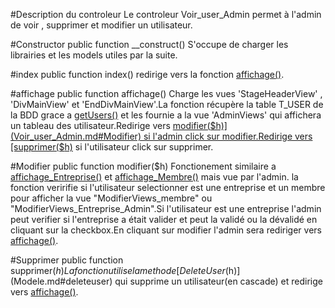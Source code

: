 #Description du controleur
Le controleur Voir_user_Admin permet à l'admin de voir , supprimer et modifier un utilisateur.


#Constructor
	public function __construct()
S'occupe de charger les librairies et les models utiles par la suite.

#index
		public function index()	
redirige vers la fonction [affichage()](Voir_user_Admin.md#affichage).

#affichage
		public function affichage()	
Charge les vues 'StageHeaderView' , 'DivMainView' et 'EndDivMainView'.La fonction récupère la table T_USER de la BDD grace a [getUsers()](Modele.md#getuser) et les fournie a la vue 'AdminViews' qui affichera un tableau des utilisateur.Redirige vers [modifier($h)](Voir_user_Admin.md#Modifier) si l'admin click sur modifier.Redirige vers [supprimer($h)](Voir_user_Admin.md#Supprimer) si l'utilisateur click sur supprimer.

#Modifier
       public function modifier($h)	
Fonctionement similaire a [affichage_Entreprise()](Profile.md#affichage_entreprise) et [affichage_Membre()](Profile.md#affichage_Membre) mais vue par l'admin. la fonction veririfie si l'utilisateur selectionner est une entreprise et un membre pour afficher la vue "ModifierViews_membre" ou "ModifierViews_Entreprise_Admin".Si l'utilisateur est une entreprise l'admin peut verifier si l'entreprise a était valider et peut la validé ou la dévalidé en cliquant sur la checkbox.En cliquant sur modifier l'admin sera rediriger vers [affichage()](Voir_user_Admin.md#affichage).
	

#Supprimer
    public function supprimer($h)	
La fonction utilise la methode [DeleteUser($h)](Modele.md#deleteuser) qui supprime un utilisateur(en cascade) et redirige vers [affichage()](Voir_user_Admin.md#affichage).
	



